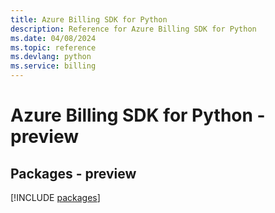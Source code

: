 ```yaml
---
title: Azure Billing SDK for Python
description: Reference for Azure Billing SDK for Python
ms.date: 04/08/2024
ms.topic: reference
ms.devlang: python
ms.service: billing
---
```

# Azure Billing SDK for Python - preview
## Packages - preview
[!INCLUDE [packages](billing-index.md)]